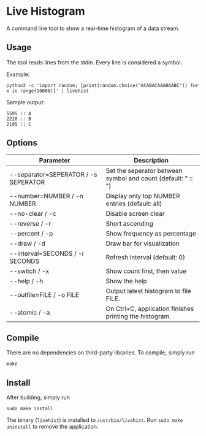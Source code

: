 # Live Histogram

A command line tool to show a real-time histogram of a data stream.

## Usage

The tool reads lines from the stdin. Every line is considered a symbol.

Example:

    python3 -c 'import random; [print(random.choice("ACABACAAABAABC")) for x in range(10000)]' | livehist

Sample output:

    5595 :: A
    2210 :: B
    2195 :: C

## Options


| Parameter | Description |
|--|--|
| --separator=SEPERATOR / -s SEPERATOR | Set the seperator between symbol and count (default: " :: ")      |
| --number=NUMBER / -n NUMBER  | Display only top NUMBER entries (default: all)                            |
| --no-clear / -c | Disable screen clear                                                                   |
| --reverse / -r  | Short ascending                                                                        |
| --percent / -p | Show frequency as percentage                                                            |
| --draw / -d | Draw bar for visualization                                                                 |
| --interval=SECONDS / -i SECONDS | Refresh interval (default: 0)                                          |
| --switch / -x | Show count first, then value                                                             |
| --help / -h | Show the help                                                                              |
| --outfile=FILE / -o FILE | Output latest histogram to file FILE.                                         |
| --atomic / -a | On Ctrl+C, application finishes printing the histogram.                                  |

## Compile

There are no dependencies on third-party libraries. To compile, simply run

    make

## Install

After building, simply run

    sudo make install

The binary (`livehist`) is installed to `/usr/bin/livehist`. Run `sudo make uninstall` to remove the application.
